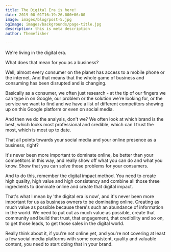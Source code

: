 ```yaml
---
title: The Digital Era is here!
date: 2019-08-01T16:19:26.000+06:00
image: images/blog/post-5.jpg
bgImage: images/backgrounds/page-title.jpg
description: this is meta description
author: Themefisher

---
```

We're living in the digital era.

What does that mean for you as a business?

Well, almost every consumer on the planet has access to a mobile phone or the internet. And that means that the whole game of business and consuming has been disrupted and is changing.

Basically as a consumer, we often just research - at the tip of our fingers we can type in on Google, our problem or the solution we're looking for, or the service we want to find and we have a list of different competitors showing up on this Google platform or even on social media.

And then we do the analysis, don't we? We often look at which brand is the best, which looks most professional and credible, which can I trust the most, which is most up to date.

That all points towards your social media and your online presence as a business, right?

It's never been more important to dominate online, be better than your competitors in this way, and really show off what you can do and what you know. Show that you can solve those problems for your consumers.

And to do this, remember the digital impact method. You need to create high quality, high value and high consistency and combine all those three ingredients to dominate online and create that digital impact.

That's what I mean by 'the digital era is now', and it's never been more important for us as business owners to be dominating online. Creating as much value as possible because there's such an abundance of information in the world. We need to put out as much value as possible, create that community and build that trust, that engagement, that credibility and so on, to get those leads, to get those sales in the digital world.

Really think about it, if you're not online yet, and you're not covering at least a few social media platforms with some consistent, quality and valuable content, you need to start doing that in your brand.